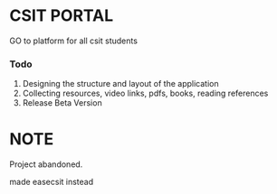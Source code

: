﻿# CSIT PORTAL

GO to platform for all csit students

### Todo
1. Designing the structure and layout of the application
2. Collecting resources, video links, pdfs, books, reading references
3. Release Beta Version

# NOTE

Project abandoned.

made easecsit instead

